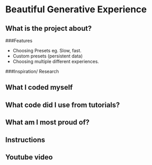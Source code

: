 # Beautiful Generative Experience

## What is the project about?

###Features
- Choosing Presets eg. Slow, fast.
- Custom presets (persistent data)
- Choosing multiple different experiences.

###Inspiration/ Research

## What I coded myself


## What code did I use from tutorials?


## What am I most proud of?


## Instructions


## Youtube video


